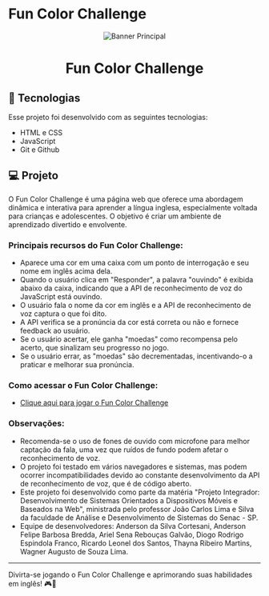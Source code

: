 # Fun Color Challenge

<div align="center">
  <img src="/img/banner-principal.png" alt="Banner Principal">
</div>

<h1 align="center">Fun Color Challenge</h1>

## 🚀 Tecnologias

Esse projeto foi desenvolvido com as seguintes tecnologias:

- HTML e CSS
- JavaScript
- Git e Github

## 💻 Projeto

O Fun Color Challenge é uma página web que oferece uma abordagem dinâmica e interativa para aprender a língua inglesa, especialmente voltada para crianças e adolescentes. O objetivo é criar um ambiente de aprendizado divertido e envolvente.

### Principais recursos do Fun Color Challenge:

- Aparece uma cor em uma caixa com um ponto de interrogação e seu nome em inglês acima dela.
- Quando o usuário clica em "Responder", a palavra "ouvindo" é exibida abaixo da caixa, indicando que a API de reconhecimento de voz do JavaScript está ouvindo.
- O usuário fala o nome da cor em inglês e a API de reconhecimento de voz captura o que foi dito.
- A API verifica se a pronúncia da cor está correta ou não e fornece feedback ao usuário.
- Se o usuário acertar, ele ganha "moedas" como recompensa pelo acerto, que sinalizam seu progresso no jogo.
- Se o usuário errar, as "moedas" são decrementadas, incentivando-o a praticar e melhorar sua pronúncia.

### Como acessar o Fun Color Challenge:

- [Clique aqui para jogar o Fun Color Challenge](https://wagnersousalima.github.io/Game-FunColorChallenge/)

### Observações:

- Recomenda-se o uso de fones de ouvido com microfone para melhor captação da fala, uma vez que ruídos de fundo podem afetar o reconhecimento de voz.
- O projeto foi testado em vários navegadores e sistemas, mas podem ocorrer incompatibilidades devido ao constante desenvolvimento da API de reconhecimento de voz, que é de código aberto.
- Este projeto foi desenvolvido como parte da matéria "Projeto Integrador: Desenvolvimento de Sistemas Orientados a Dispositivos Móveis e Baseados na Web", ministrada pelo professor João Carlos Lima e Silva da faculdade de Análise e Desenvolvimento de Sistemas do Senac - SP.
- Equipe de desenvolvedores: Anderson da Silva Cortesani, Anderson Felipe Barbosa Bredda, Ariel Sena Rebouças Galvão, Diogo Rodrigo Espindola Franco, Ricardo Leonel dos Santos, Thayna Ribeiro Martins, Wagner Augusto de Souza Lima.

---

Divirta-se jogando o Fun Color Challenge e aprimorando suas habilidades em inglês! 🎮🌈
